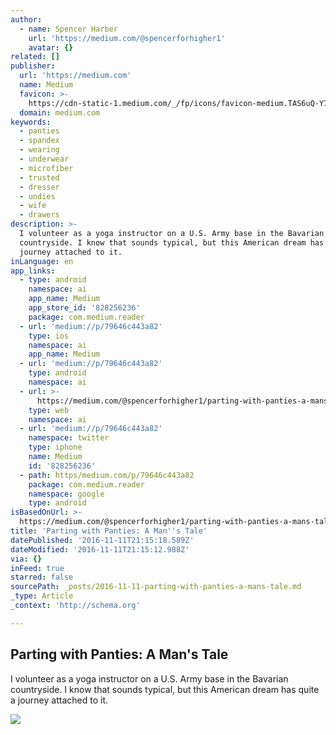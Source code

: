 ```yaml
---
author:
  - name: Spencer Harber
    url: 'https://medium.com/@spencerforhigher1'
    avatar: {}
related: []
publisher:
  url: 'https://medium.com'
  name: Medium
  favicon: >-
    https://cdn-static-1.medium.com/_/fp/icons/favicon-medium.TAS6uQ-Y7kcKgi0xjcYHXw.ico
  domain: medium.com
keywords:
  - panties
  - spandex
  - wearing
  - underwear
  - microfiber
  - trusted
  - dresser
  - undies
  - wife
  - drawers
description: >-
  I volunteer as a yoga instructor on a U.S. Army base in the Bavarian
  countryside. I know that sounds typical, but this American dream has quite a
  journey attached to it.
inLanguage: en
app_links:
  - type: android
    namespace: ai
    app_name: Medium
    app_store_id: '828256236'
    package: com.medium.reader
  - url: 'medium://p/79646c443a82'
    type: ios
    namespace: ai
    app_name: Medium
  - url: 'medium://p/79646c443a82'
    type: android
    namespace: ai
  - url: >-
      https://medium.com/@spencerforhigher1/parting-with-panties-a-mans-tale-79646c443a82
    type: web
    namespace: ai
  - url: 'medium://p/79646c443a82'
    namespace: twitter
    type: iphone
    name: Medium
    id: '828256236'
  - path: https/medium.com/p/79646c443a82
    package: com.medium.reader
    namespace: google
    type: android
isBasedOnUrl: >-
  https://medium.com/@spencerforhigher1/parting-with-panties-a-mans-tale-79646c443a82#.4r7t4teo6
title: 'Parting with Panties: A Man''s Tale'
datePublished: '2016-11-11T21:15:18.589Z'
dateModified: '2016-11-11T21:15:12.988Z'
via: {}
inFeed: true
starred: false
sourcePath: _posts/2016-11-11-parting-with-panties-a-mans-tale.md
_type: Article
_context: 'http://schema.org'

---
```

<article style=""><h1>Parting with Panties: A Man's Tale</h1><p>I volunteer as a yoga instructor on a U.S. Army base in the Bavarian countryside. I know that sounds typical, but this American dream has quite a journey attached to it.</p><img src="https://cdn-images-1.medium.com/max/1200/1*VHGkQovNhAnXjGJdxMayLw.jpeg" /></article>